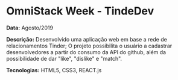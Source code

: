# OmniStack Week - TindeDev

**Data:** Agosto/2019

**Descrição:** Desenvolvido uma aplicação web em base a rede de relacionamentos Tinder; O projeto 
possibilita o usuário a cadastrar desenvolvedores a partir do consumo da API do github, além da possibilidade de dar "like", 
"dislike" e "match".

**Tecnologias:** HTML5, CSS3, REACT.js

